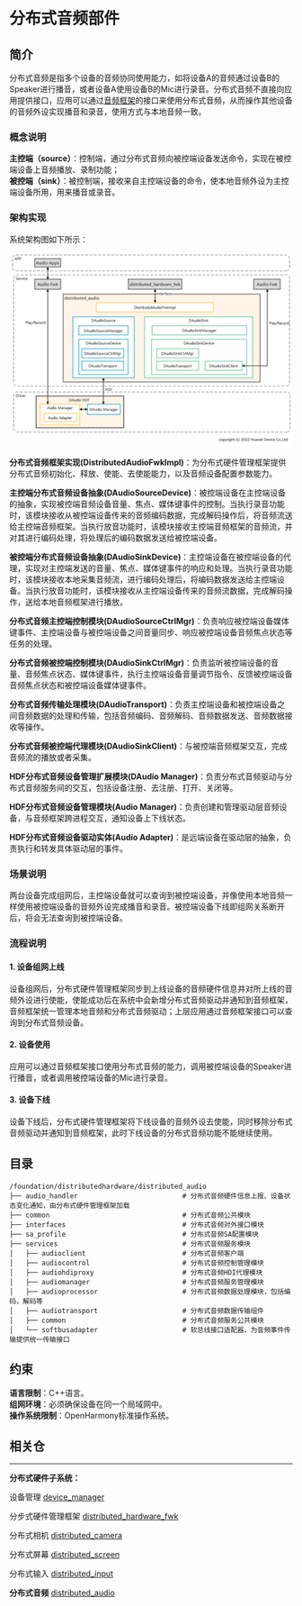 # **分布式音频部件**

## **简介**

分布式音频是指多个设备的音频协同使用能力，如将设备A的音频通过设备B的Speaker进行播音，或者设备A使用设备B的Mic进行录音。分布式音频不直接向应用提供接口，应用可以通过[音频框架](https://gitee.com/openharmony/multimedia_audio_framework)的接口来使用分布式音频，从而操作其他设备的音频外设实现播音和录音，使用方式与本地音频一致。

### **概念说明**
**主控端（source）**：控制端，通过分布式音频向被控端设备发送命令，实现在被控端设备上音频播放、录制功能；  
**被控端（sink）**：被控制端，接收来自主控端设备的命令，使本地音频外设为主控端设备所用，用来播音或录音。

### **架构实现**

系统架构图如下所示：

![](figures/distributedaudio_arch.png)

**分布式音频框架实现(DistributedAudioFwkImpl)**：为分布式硬件管理框架提供分布式音频初始化、释放、使能、去使能能力，以及音频设备配置参数能力。

**主控端分布式音频设备抽象(DAudioSourceDevice)**：被控端设备在主控端设备的抽象，实现被控端音频设备音量、焦点、媒体键事件的控制。当执行录音功能时，该模块接收从被控端设备传来的音频编码数据，完成解码操作后，将音频流送给主控端音频框架。当执行放音功能时，该模块接收主控端音频框架的音频流，并对其进行编码处理，将处理后的编码数据发送给被控端设备。

**被控端分布式音频设备抽象(DAudioSinkDevice)**：主控端设备在被控端设备的代理，实现对主控端发送的音量、焦点、媒体键事件的响应和处理。当执行录音功能时，该模块接收本地采集音频流，进行编码处理后，将编码数据发送给主控端设备。当执行放音功能时，该模块接收从主控端设备传来的音频流数据，完成解码操作，送给本地音频框架进行播放。

**分布式音频主控端控制模块(DAudioSourceCtrlMgr)**：负责响应被控端设备媒体键事件、主控端设备与被控端设备之间音量同步、响应被控端设备音频焦点状态等任务的处理。

**分布式音频被控端控制模块(DAudioSinkCtrlMgr)**：负责监听被控端设备的音量、音频焦点状态、媒体键事件，执行主控端设备音量调节指令、反馈被控端设备音频焦点状态和被控端设备媒体键事件。

**分布式音频传输处理模块(DAudioTransport)**：负责主控端设备和被控端设备之间音频数据的处理和传输，包括音频编码、音频解码、音频数据发送、音频数据接收等操作。

**分布式音频被控端代理模块(DAudioSinkClient)**：与被控端音频框架交互，完成音频流的播放或者采集。

**HDF分布式音频设备管理扩展模块(DAudio Manager)**：负责分布式音频驱动与分布式音频服务间的交互，包括设备注册、去注册、打开、关闭等。

**HDF分布式音频设备管理模块(Audio Manager)**：负责创建和管理驱动层音频设备，与音频框架跨进程交互，通知设备上下线状态。

**HDF分布式音频设备驱动实体(Audio Adapter)**：是远端设备在驱动层的抽象，负责执行和转发具体驱动层的事件。

### **场景说明**
两台设备完成组网后，主控端设备就可以查询到被控端设备，并像使用本地音频一样使用被控端设备的音频外设完成播音和录音。被控端设备下线即组网关系断开后，将会无法查询到被控端设备。

### **流程说明**
#### **1. 设备组网上线**
设备组网后，分布式硬件管理框架同步到上线设备的音频硬件信息并对所上线的音频外设进行使能，使能成功后在系统中会新增分布式音频驱动并通知到音频框架，音频框架统一管理本地音频和分布式音频驱动；上层应用通过音频框架接口可以查询到分布式音频设备。

#### **2. 设备使用**
应用可以通过音频框架接口使用分布式音频的能力，调用被控端设备的Speaker进行播音，或者调用被控端设备的Mic进行录音。

#### **3. 设备下线**
设备下线后，分布式硬件管理框架将下线设备的音频外设去使能，同时移除分布式音频驱动并通知到音频框架，此时下线设备的分布式音频功能不能继续使用。

## **目录**

```
/foundation/distributedhardware/distributed_audio
├── audio_handler                          # 分布式音频硬件信息上报、设备状态变化通知，由分布式硬件管理框架加载
├── common                                 # 分布式音频公共模块
├── interfaces                             # 分布式音频对外接口模块
├── sa_profile                             # 分布式音频SA配置模块
├── services                               # 分布式音频服务模块
│   ├── audioclient                        # 分布式音频客户端
│   ├── audiocontrol                       # 分布式音频控制管理模块
│   ├── audiohdiproxy                      # 分布式音频HDI代理模块
│   ├── audiomanager                       # 分布式音频服务管理模块
│   ├── audioprocessor                     # 分布式音频数据处理模块，包括编码，解码等
│   ├── audiotransport                     # 分布式音频数据传输组件
│   ├── common                             # 分布式音频服务公共模块
│   └── softbusadapter                     # 软总线接口适配器，为音频事件传输提供统一传输接口
```

## **约束**
**语言限制**：C++语言。  
**组网环境**：必须确保设备在同一个局域网中。  
**操作系统限制**：OpenHarmony标准操作系统。  

## **相关仓**
****
**分布式硬件子系统：**

设备管理
[device_manager](https://gitee.com/openharmony/distributedhardware_device_manager)

分步式硬件管理框架
[distributed_hardware_fwk](https://gitee.com/openharmony/distributedhardware_distributed_hardware_fwk)

分布式相机
[distributed_camera](https://gitee.com/openharmony/distributedhardware_distributed_camera)

分布式屏幕
[distributed_screen](https://gitee.com/openharmony/distributedhardware_distributed_screen)

分布式输入
[distributed_input](https://gitee.com/openharmony/distributedhardware_distributed_input)

**分布式音频**
[distributed_audio](https://gitee.com/openharmony/distributedhardware_distributed_audio)
